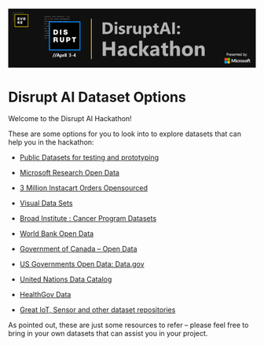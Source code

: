 ![](media/1c253bf5f390611493e677757d08f8d7.png)

# Disrupt AI Dataset Options

Welcome to the Disrupt AI Hackathon!

These are some options for you to look into to explore datasets that can help
you in the hackathon:

-   [Public Datasets for testing and
    prototyping](https://docs.microsoft.com/en-us/azure/sql-database/sql-database-public-data-sets)

-   [Microsoft Research Open Data](https://msropendata.com/)

-   [3 Million Instacart Orders
    Opensourced](https://www.instacart.com/datasets/grocery-shopping-2017)

-   [Visual Data Sets](https://www.visualdata.io/)

-   [Broad Institute : Cancer Program
    Datasets](http://portals.broadinstitute.org/cgi-bin/cancer/datasets.cgi)

-   [World Bank Open Data](https://data.worldbank.org/)

-   [Government of Canada – Open Data](https://open.canada.ca/en/open-data)

-   [US Governments Open Data: Data.gov](https://www.data.gov/)

-   [United Nations Data Catalog](https://undatacatalog.org/home )

-   [HealthGov Data](https://healthdata.gov/)

-   [Great IoT, Sensor and other dataset
    repositories](https://www.datasciencecentral.com/profiles/blogs/great-sensor-datasets-to-prepare-your-next-career-move-in-iot-int)

As pointed out, these are just some resources to refer – please feel free to
bring in your own datasets that can assist you in your project.
